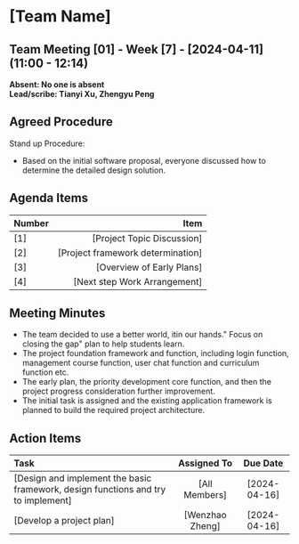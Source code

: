 # [Team Name]

## Team Meeting [01] - Week [7] - [2024-04-11] (11:00 - 12:14)
**Absent: No one is absent**
<br>
**Lead/scribe: Tianyi Xu, Zhengyu Peng**

## Agreed Procedure
Stand up Procedure: 
- Based on the initial software proposal, everyone discussed how to determine the detailed design solution.


## Agenda Items
| Number                |                                   Item |
|:----------------------|---------------------------------------:|
| [1]                   |             [Project Topic Discussion] |
| [2]                   |      [Project framework determination] |
| [3]                   |              [Overview of Early Plans] |
| [4]                   |           [Next step Work Arrangement] |

## Meeting Minutes
- The team decided to use a better world, itin our hands." Focus on closing the gap" plan to help students learn.
- The project foundation framework and function, including login function, management course function, user chat function and curriculum function etc.
- The early plan, the priority development core function, and then the project progress consideration further improvement.
- The initial task is assigned and the existing application framework is planned to build the required project architecture.


## Action Items
| Task                                                                              |   Assigned To   |   Due Date   |
|:----------------------------------------------------------------------------------|:---------------:|:------------:|
| [Design and implement the basic framework, design functions and try to implement] | [All Members]        | [2024-04-16] |
| [Develop a project plan]                                                          | [Wenzhao Zheng] | [2024-04-16] |




